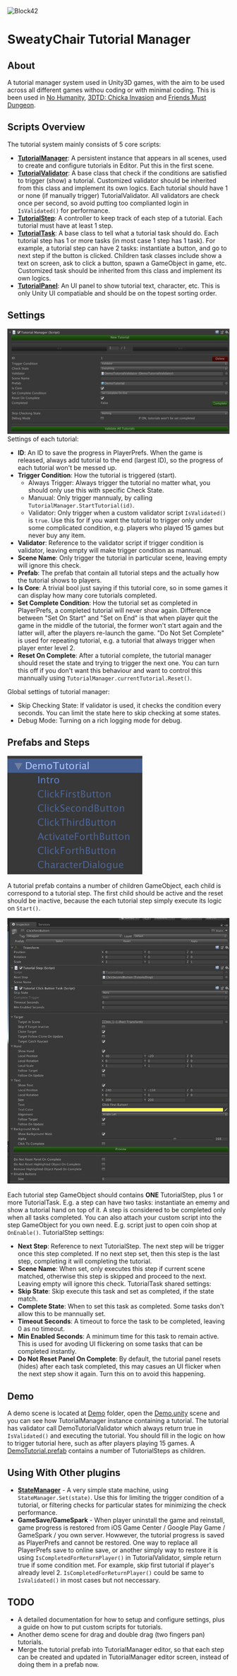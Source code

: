 ![Block42](http://assets.sweatychair.com/images/sweaty-chair/logo_sweaty_chair_square_120.png)

# SweatyChair Tutorial Manager

## About
A tutorial manager system used in Unity3D games, with the aim to be used across all different games withou coding or with minimal coding. This is been used in [No Humanity](http://www.sweatychair.com/no-humanity), [3DTD: Chicka Invasion](http://www.sweatychair.com/3dtd) and [Friends Must Dungeon](http://www.sweatychair.com/friends-must-dungeon).

## Scripts Overview
The tutorial system mainly consists of 5 core scripts:
- [**TutorialManager**](Assets/SweatyChair/Tutorials/Scripts/TutorialManager.cs): A persistent instance that appears in all scenes, used to create and configure tutorials in Editor. Put this in the first scene.
- [**TutorialValidator**](Assets/SweatyChair/Tutorials/Scripts/TutorialValidator.cs): A base class that check if the conditions are satisfied to trigger (show) a tutorial. Customized validator  should be inherited from this class and implement its own logics. Each tutorial should have 1 or none (if manually trigger) TutorialValidator. All validators are check once per second, so avoid putting too complianted login in `IsValidated()` for performance.
- [**TutorialStep**](Assets/SweatyChair/Tutorials/Scripts/TutorialStep.cs): A controller to keep track of each step of a tutorial. Each tutorial must have at least 1 step.
- [**TutorialTask**](Assets/SweatyChair/Tutorials/Scripts/TutorialTask.cs): A base class to tell what a tutorial task should do. Each tutorial step has 1 or more tasks (in most case 1 step has 1 task). For example, a tutorial step can have 2 tasks: instantiate a button, and go to next step if the button is clicked. Children task classes include show a text on screen, ask to click a button, spawn a GameObject in game, etc. Customized task should be inherited from this class and implement its own logics.
- [**TutorialPanel**](Assets/SweatyChair/Tutorials/Scripts/TutorialPanel.cs): An UI panel to show tutorial text, character, etc. This is only Unity UI compatiable and should be on the topest sorting order.

## Settings
![Tutorial Manager Screenshot](Documents/01_tutorial_manager.png)
Settings of each tutorial:
- **ID**: An ID to save the progress in PlayerPrefs. When the game is released, always add tutorial to the end (largest ID), so the progress of each tutorial won't be messed up.
- **Trigger Condition**: How the tutorial is triggered (start).
   * Always Trigger: Always trigger the tutorial no matter what, you should only use this with specific Check State.
   * Manuual: Only trigger mannualy, by calling `TutorialManager.StartTutorial(id)`.
   * Validator: Only trigger when a custom validator script `IsValidated()` is `true`. Use this for if you want the tutorial to trigger only under some complicated condition, e.g. players who played 15 games but never buy any item.
- **Validator**: Reference to the validator script if trigger condition is validator, leaving empty will make trigger condition as mannual.
- **Scene Name**: Only trigger the tutorial in particular scene, leaving empty will ignore this check.
- **Prefab**: The prefab that contain all tutorial steps and the actually how the tutorial shows to players.
- **Is Core**: A trivial bool just saying if this tutorial core, so in some games it can display how many core tutorials completed.
- **Set Complete Condition**: How the tutorial set as completed in PlayerPrefs, a completed tutorial will never show again. Difference between "Set On Start" and "Set on End" is that when player quit the game in the middle of the tutorial, the former won't start again and the latter will, after the players re-launch the game. "Do Not Set Complete" is used for repeating tutorial, e.g. a tutorial that always trigger when player enter level 2.
- **Reset On Complete**: After a tutorial complete, the tutorial manager should reset the state and trying to trigger the next one. You can turn this off if you don't want this behaviour and want to control this mannually using `TutorialManager.currentTutorial.Reset()`.

Global settings of tutorial manager: 
- Skip Checking State: If validator is used, it checks the condition every seconds. You can limit the state here to skip checking at some states.
- Debug Mode: Turning on a rich logging mode for debug.

## Prefabs and Steps
![Tutorial Prefab Screenshot](Documents/02_tutorial_prefab.png)

A tutorial prefab contains a number of children GameObject, each child is correspond to a tutorial step. The first child should be active and the reset should be inactive, because the each tutorial step simply execute its logic on `Start()`.

![Tutorial Prefab Screenshot](Documents/03_tutorial_steps.png)

Each tutorial step GameObject should contains **ONE** TutorialStep, plus 1 or more TutorialTask. E.g. a step can have two tasks: instantiate an ememy and show a tutorial hand on top of it. A step is considered to be completed only when all tasks completed.
You can also attach your custom script into the step GameObject for you own need. E.g. script just to open coin shop at `OnEnable()`.
TutorialStep settings:
- **Next Step**: Reference to next TutorialStep. The next step will be trigger once this step completed. If no next step set, then this step is the last step, completing it will completing the tutorial.
- **Scene Name**: When set, only executes this step if current scene matched, otherwise this step is skipped and proceed to the next. Leaving empty will ignore this check.
TutorialTask shared  settings:
- **Skip State**: Skip execute this task and set as completed, if the state match.
- **Complete State**: When to set this task as completed. Some tasks don't allow this to be mannually set.
- **Timeout Seconds**: A timeout to force the task to be completed, leaving 0 as no timeout.
- **Min Enabled Seconds**: A minimum time for this task to remain active. This is used for avoding UI flickering on some tasks that can be completed instantly.
- **Do Not Reset Panel On Complete**: By default, the tutorial panel resets (hides) after each task completed, this may casues an UI flicker when the next step show it again. Turn this on to avoid this happening.

## Demo
A demo scene is located at [Demo](Assets/SweatyChair/Tutorials/Demo/) folder, open the [Demo.unity](Assets/SweatyChair/Tutorials/Demo/Demo.unity) scene and you can see how TutorialManager instance containing a tutorial.
The tutorial has validator call DemoTutorialValidator which always return true in `IsValidated()` and executing the tutorial. You should fill in the logic on how to trigger tutorial here, such as after players playing 15 games.
A [DemoTutorial.prefab](Assets/SweatyChair/Tutorials/Demo/DemoTutorial.prefab) contains a number of TutorialSteps as children.

## Using With Other plugins
- [**StateManager**](Assets/SweatyChair/Common/State/StateManager.cs) - A very simple state machine, using `StateManager.Set(state)`. Use this for limiting the trigger condition of a tutorial, or filtering checks for particular states for minimizing the check performance.
- **GameSave/GameSpark** - When player uninstall the game and reinstall, game progress is restored from iOS Game Center / Google Play Game / GameSpark / you own server. Howwever, the tutorial progress is saved as PlayerPrefs and cannot be restored. One way to replace all PlayerPrefs save to online save, or another simply way to restore it is using `IsCompletedForReturnPlayer()` in TutorialValidator, simple return true if some condition met. For example, skip first tutorial if player's already level 2. `IsCompletedForReturnPlayer()` could be same to `IsValidated()` in most cases but not neccessary.

## TODO
- A detailed documentation for how to setup and configure settings, plus a guide on how to put custom scripts for tutorials.
- Another demo scene for drag and double drag (two fingers pan) tutorials.
- Merge the tutorial prefab into TutorialManager editor, so that each step can be created and updated in TutorialManager editor screen, instead of doing them in a prefab now.